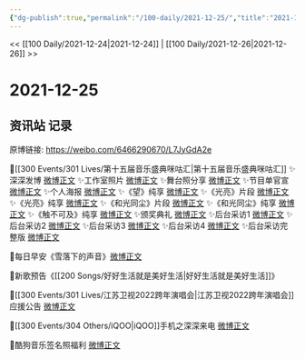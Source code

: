 ```yaml
---
{"dg-publish":true,"permalink":"/100-daily/2021-12-25/","title":"2021-12-25"}
---
```



<< [[100 Daily/2021-12-24\|2021-12-24]] | [[100 Daily/2021-12-26\|2021-12-26]] >>

# 2021-12-25

## 资讯站 记录

原博链接: https://weibo.com/6466290670/L7JyGdA2e

🌟[[300 Events/301 Lives/第十五届音乐盛典咪咕汇\|第十五届音乐盛典咪咕汇]]
✨深深发博 [微博正文](https://m.weibo.cn/6466290670/4718406362992419)
✨工作室照片 [微博正文](https://m.weibo.cn/6466290670/4718410103265109)
✨舞台照分享 [微博正文](https://m.weibo.cn/6466290670/4718414264537755)
✨节目单官宣 [微博正文](https://m.weibo.cn/6466290670/4718240092392861)
✨个人海报 [微博正文](https://m.weibo.cn/6466290670/4718258298553156)
✨《望》纯享 [微博正文](https://m.weibo.cn/6466290670/4718403220409175)
✨《光亮》片段 [微博正文](https://m.weibo.cn/6466290670/4718394362037086)
✨《光亮》纯享 [微博正文](https://m.weibo.cn/6466290670/4718404081292416)
✨《和光同尘》片段 [微博正文](https://m.weibo.cn/6466290670/4718394094387909)
✨《和光同尘》纯享 [微博正文](https://m.weibo.cn/6466290670/4718401882691371)
✨《触不可及》纯享 [微博正文](https://m.weibo.cn/6466290670/4718408614022541)
✨颁奖典礼 [微博正文](https://m.weibo.cn/6466290670/4718409054426265)
✨后台采访1 [微博正文](https://m.weibo.cn/6466290670/4718409671511229)
✨后台采访2 [微博正文](https://m.weibo.cn/6466290670/4718413601575731)
✨后台采访3 [微博正文](https://m.weibo.cn/6466290670/4718413836453511)
✨后台采访4 [微博正文](https://m.weibo.cn/6466290670/4718414097025871)
✨后台采访完整版 [微博正文](https://m.weibo.cn/6466290670/4718434111981256)

🌟每日早安《雪落下的声音》[微博正文](https://m.weibo.cn/6466290670/4718210273773195)

🌟新歌预告《[[200 Songs/好好生活就是美好生活\|好好生活就是美好生活]]》[](https://m.weibo.cn/6466290670/4718427966542628)

🌟[[300 Events/301 Lives/江苏卫视2022跨年演唱会\|江苏卫视2022跨年演唱会]]应援公告 [微博正文](https://m.weibo.cn/6466290670/4718355423167836)

🌟[[300 Events/304 Others/iQOO\|iQOO]]手机之深深来电 [微博正文](https://m.weibo.cn/6466290670/4718265320605470)

🌟酷狗音乐签名照福利 [微博正文](https://m.weibo.cn/6466290670/4718264439539917)
